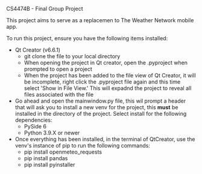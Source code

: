 CS4474B - Final Group Project

This project aims to serve as a replacemen to The Weather Network mobile app. 


To run this project, ensure you have the following items installed:
  - Qt Creator (v6.6.1)
      - git clone the file to your local directory
      - When opening the project in Qt creator, open the .pyproject when prompted to open a project
      - When the project has been added to the file view of Qt Creator, it will be incomplete, right click the .pyproject file again and this time select 'Show in File View.' This will expadnd the project to reveal all files associated with the file
  - Go ahead and open the mainwindow.py file, this wil prompt a header that will ask you to install a new venv for the project, this **must** be installed in the directory of the project. Select install for the following dependencies:
      - PySide 6
      - Python 3.9.X or newer
  - Once everything has been installed, in the terminal of QtCreator, use the venv's instance of pip to run the following commands:
      - pip install openmeteo_requests
      - pip install pandas
      - pip install pyinstaller
    
